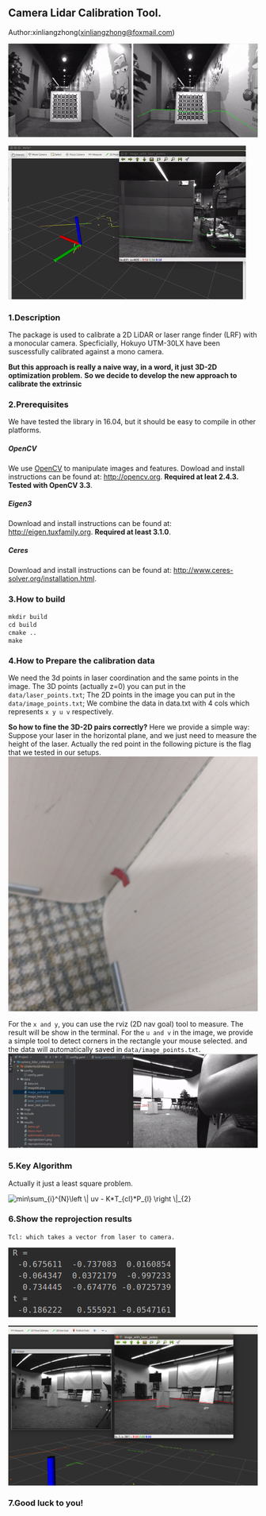 ## Camera Lidar Calibration Tool.

Author:xinliangzhong(xinliangzhong@foxmail.com)

![demo0](results/rotation.gif)

![demo](results/demo.gif)

### 1.Description
The package is used to calibrate a 2D LiDAR or laser range finder (LRF)
with a monocular camera. Specficially, Hokuyo UTM-30LX have been suscessfully calibrated against a mono camera.

**But this approach is really a naive way, in a word, it just 3D-2D optimization problem.**
**So we decide to develop the new approach to calibrate the extrinsic** 

### 2.Prerequisites
We have tested the library in 16.04, but it should be easy to compile in other platforms.

##### OpenCV
We use [OpenCV](http://opencv.org) to manipulate images and features. Dowload and install instructions can be found at: http://opencv.org. **Required at leat 2.4.3. Tested with OpenCV 3.3**.

##### Eigen3
Download and install instructions can be found at: http://eigen.tuxfamily.org. **Required at least 3.1.0**.

##### Ceres
Download and install instructions can be found at: http://www.ceres-solver.org/installation.html.

### 3.How to build

```
mkdir build
cd build
cmake ..
make
```

### 4.How to Prepare the calibration data

We need the 3d points in laser coordination and the same points in the image.
The 3D points (actually z=0) you can put in the ``data/laser_points.txt``;
The 2D points in the image you can put in the ``data/image_points.txt``;
We combine the data in data.txt with 4 cols which represents ``x y u v`` respectively.

**So how to fine the 3D-2D pairs correctly?**
Here we provide a simple way:
Suppose your laser in the horizontal plane, and we just need to measure the height of the laser.
Actually the red point in the following picture is the flag that we tested in our setups.
![flag](results/flag.jpg)

For the ``x and y``, you can use the rviz (2D nav goal) tool to measure. The result will be show in the terminal.
For the ``u and v`` in the image, we provide a simple tool to detect corners in the rectangle your mouse selected.
and the data will automatically saved in ``data/image_points.txt``.
![corner_detect](results/corner_detect.gif)

### 5.Key Algorithm

Actually it just a least square problem.

<img src="https://latex.codecogs.com/gif.latex?min\sum_{i}^{N}\left&space;\|&space;uv&space;-&space;K*T_{cl}*P_{l}&space;\right&space;\|_{2}" title="min\sum_{i}^{N}\left \| uv - K*T_{cl}*P_{l} \right \|_{2}" />

### 6.Show the reprojection results
``Tcl: which takes a vector from laser to camera.``

![reprojection](results/optimization_result.png)

![reprojection](results/reprojection2.png)
### 7.Good luck to you!